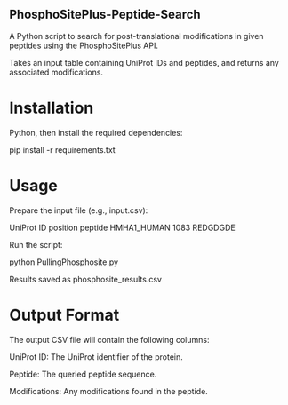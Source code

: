 ## PhosphoSitePlus-Peptide-Search

A Python script to search for post-translational modifications in given peptides using the PhosphoSitePlus API. 

Takes an input table containing UniProt IDs and peptides, and returns any associated modifications.


# Installation

Python, then install the required dependencies:

pip install -r requirements.txt


# Usage

Prepare the input file (e.g., input.csv):

UniProt ID	position	peptide
HMHA1_HUMAN	1083	REDGDGDE

Run the script:

python PullingPhosphosite.py

Results saved as phosphosite_results.csv


# Output Format

The output CSV file will contain the following columns:

UniProt ID: The UniProt identifier of the protein.

Peptide: The queried peptide sequence.

Modifications: Any modifications found in the peptide.

